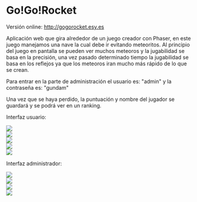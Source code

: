 # Go!Go!Rocket


Versión online: http://gogorocket.esy.es

Aplicación web que gira alrededor de un juego creador con Phaser, en este juego manejamos una nave la cual debe ir evitando meteoritos. Al principio del juego en pantalla se pueden ver muchos meteoros y la jugabilidad se basa en la precisión, una vez pasado determinado tiempo la jugabilidad se basa en los reflejos ya que los meteoros iran mucho más rápido de lo que se crean.

Para entrar en la parte de administración el usuario es: "admin" y la contraseña es: "gundam"


Una vez que se haya perdido, la puntuación y nombre del jugador se guardará y se podrá ver en un ranking.


Interfaz usuario:

<img src="http://i.imgur.com/d2bqZaw.png"><br>
<img src="http://i.imgur.com/4v4oIpR.png"><br>
<img src="http://i.imgur.com/2jVcY13.png"><br>
<img src="http://i.imgur.com/bcs61ht.png"><br>
<img src="http://i.imgur.com/EVVWNVb.png"><br>

Interfaz administrador: 

<img src="http://i.imgur.com/bVtZzc5.png"><br>
<img src="http://i.imgur.com/mUC3PUi.png"><br>
<img src="http://i.imgur.com/P0ALaRB.png"><br>
<img src="http://i.imgur.com/aCwgbp0.png"><br>





